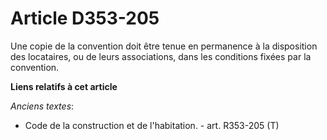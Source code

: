 # Article D353-205

Une copie de la convention doit être tenue en permanence à la disposition des locataires, ou de leurs associations, dans les
conditions fixées par la convention.

**Liens relatifs à cet article**

_Anciens textes_:

  - Code de la construction et de l'habitation. - art. R353-205 (T)
